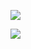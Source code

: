 ![](https://www.nta.go.jp/tmp/d2be1d6b-d882-4b6d-a54a-de1911b1f858/images/cc38101a6e096f3002ff9e76a7a3dc2bad574657b5cd94dd30d1a3e6405a5092.jpg)

![](https://www.nta.go.jp/tmp/d2be1d6b-d882-4b6d-a54a-de1911b1f858/images/d964809fd6aa64781cec736360f5ad3c6f2ff5c3331b63a8e0ae02b58f21a3bf.jpg)
